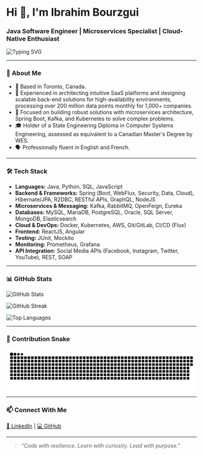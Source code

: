 # Hi 👋, I'm Ibrahim Bourzgui

### Java Software Engineer | Microservices Specialist | Cloud-Native Enthusiast

![Typing SVG](https://readme-typing-svg.demolab.com?font=Fira+Code&pause=1000&color=36BCF7&width=500&center=true&lines=Java+%7C+Spring+Boot+%7C+Microservices;Kubernetes+%7C+Kafka+%7C+Docker;CI%2FCD+with+Flux+%7C+Prometheus+%7C+REST+APIs;Crafting+Clean+%26+Scalable+Backends)

---

### 🧠 About Me

* 📍 Based in Toronto, Canada.
* 🏢 Experienced in architecting intuitive SaaS platforms and designing scalable back-end solutions for high-availability environments, processing over 200 million data points monthly for 1,000+ companies.
* 🚀 Focused on building robust solutions with microservices architecture, Spring Boot, Kafka, and Kubernetes to solve complex problems.
* 🎓 Holder of a State Engineering Diploma in Computer Systems Engineering, assessed as equivalent to a Canadian Master's Degree by WES.
* 🗣️ Professionally fluent in English and French.

---

### 🛠️ Tech Stack

* **Languages:** Java, Python, SQL, JavaScript
* **Backend & Frameworks:** Spring (Boot, WebFlux, Security, Data, Cloud), Hibernate/JPA, R2DBC, RESTful APIs, GraphQL, NodeJS
* **Microservices & Messaging:** Kafka, RabbitMQ, OpenFeign, Eureka
* **Databases:** MySQL, MariaDB, PostgreSQL, Oracle, SQL Server, MongoDB, Elasticsearch
* **Cloud & DevOps:** Docker, Kubernetes, AWS, Git/GitLab, CI/CD (Flux)
* **Frontend:** ReactJS, Angular
* **Testing:** JUnit, Mockito
* **Monitoring:** Prometheus, Grafana
* **API Integration:** Social Media APIs (Facebook, Instagram, Twitter, YouTube), REST, SOAP

---

### 📊 GitHub Stats

![GitHub Stats](https://github-readme-stats.vercel.app/api?username=ibrahimbourzgui&show_icons=true&theme=tokyonight)

![GitHub Streak](https://streak-stats.demolab.com?user=ibrahimbourzgui&theme=tokyonight)

![Top Languages](https://github-readme-stats.vercel.app/api/top-langs/?username=ibrahimbourzgui&layout=compact&theme=tokyonight)

---

### 🐍 Contribution Snake

<p align="center">
  <picture>
    <source media="(prefers-color-scheme: dark)" srcset="dist/github-contribution-grid-snake-dark.svg" />
    <source media="(prefers-color-scheme: light)" srcset="dist/github-contribution-grid-snake.svg" />
    <img alt="Contribution Snake" src="dist/github-contribution-grid-snake.svg" />
  </picture>
</p>

---

### 📫 Connect With Me

[🔗 LinkedIn](https://www.linkedin.com/in/ibrahimbourzgui/) | [💻 GitHub](https://github.com/ibrahimbourzgui)

---

> *“Code with resilience. Learn with curiosity. Lead with purpose.”*
